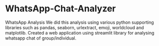 # WhatsApp-Chat-Analyzer
WhatsApp Analysis
We did this analysis using various python supporting libraries such as pandas, seaborn, urlextract, emoji, worldcloud and matplotlib. Created a web application using streamlit library for analysing whatsapp chat of group/individual.
